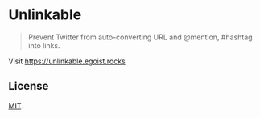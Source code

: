 # Unlinkable

> Prevent Twitter from auto-converting URL and @mention, #hashtag into links.

Visit https://unlinkable.egoist.rocks

## License

[MIT](https://oss.ninja/mit/egoist).
